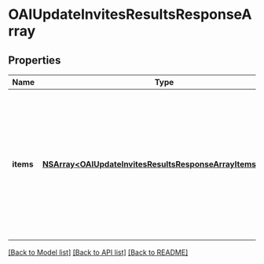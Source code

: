 # OAIUpdateInvitesResultsResponseArray

## Properties
Name | Type | Description | Notes
------------ | ------------- | ------------- | -------------
**items** | [**NSArray&lt;OAIUpdateInvitesResultsResponseArrayItemsInner&gt;***](OAIUpdateInvitesResultsResponseArrayItemsInner.md) | List of invite/Request action status. If there is an error, an exception object will be returned. If the action was successfully completed, an invite object will be returned. | [optional] 

[[Back to Model list]](../README.md#documentation-for-models) [[Back to API list]](../README.md#documentation-for-api-endpoints) [[Back to README]](../README.md)


